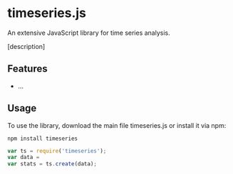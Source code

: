 # timeseries.js
An extensive JavaScript library for time series analysis.

[description]

## Features 

- ...

## Usage
To use the library, download the main file timeseries.js or install it via npm:

	npm install timeseries

```js
var ts = require('timeseries');
var data = 
var stats = ts.create(data);
```
